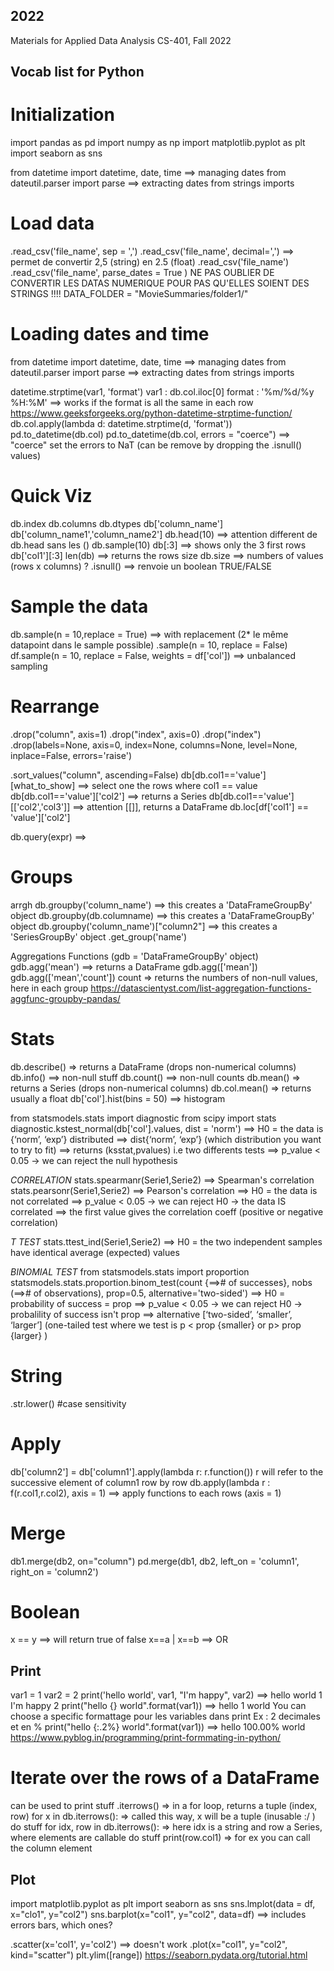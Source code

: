 ## 2022
Materials for Applied Data Analysis CS-401, Fall 2022


## Vocab list for Python

# Initialization
import pandas as pd
import numpy as np
import matplotlib.pyplot as plt
import seaborn as sns

from datetime import datetime, date, time       ==> managing dates
from dateutil.parser import parse               ==> extracting dates from strings imports

# Load data
.read_csv('file_name', sep = ',')
.read_csv('file_name', decimal=',')     ==> permet de convertir 2,5 (string) en 2.5 (float)
.read_csv('file_name')
.read_csv('file_name', parse_dates = True )
NE PAS OUBLIER DE CONVERTIR LES DATAS NUMERIQUE POUR PAS QU'ELLES SOIENT DES STRINGS !!!! 
DATA_FOLDER = "MovieSummaries/folder1/"

# Loading dates and time
from datetime import datetime, date, time       ==> managing dates
from dateutil.parser import parse               ==> extracting dates from strings imports

datetime.strptime(var1, 'format')
var1 : db.col.iloc[0]
format :    '%m/%d/%y %H:%M'                   ==> works if the format is all the same in each row
            https://www.geeksforgeeks.org/python-datetime-strptime-function/
db.col.apply(lambda d: datetime.strptime(d, 'format'))
pd.to_datetime(db.col) 
pd.to_datetime(db.col, errors = "coerce")      ==> "coerce" set the errors to NaT (can be remove by dropping the .isnull() values)

# Quick Viz
db.index
db.columns
db.dtypes
db['column_name']
db['column_name1','column_name2']
db.head(10)     ==> attention different de db.head sans les ()
db.sample(10)
db[:3]          ==> shows only the 3 first rows
db['col1'][:3]
len(db)         ==> returns the rows size
db.size         ==> numbers of values (rows x columns) ? 
.isnull()       ==> renvoie un boolean TRUE/FALSE

# Sample the data
db.sample(n = 10,replace = True)                        ==> with replacement (2* le même datapoint dans le sample possible)
.sample(n = 10, replace = False)
df.sample(n = 10, replace = False, weights = df['col']) ==> unbalanced sampling

# Rearrange
.drop("column", axis=1)
.drop("index", axis=0)
.drop("index")
.drop(labels=None, axis=0, index=None, columns=None, level=None, inplace=False, errors='raise')

.sort_values("column", ascending=False)
db[db.col1=='value'][what_to_show]          ==> select one the rows where col1 == value
db[db.col1=='value']['col2']                ==> returns a Series
db[db.col1=='value'][['col2','col3']]       ==> attention [[]], returns a DataFrame
db.loc[df['col1'] == 'value']['col2']

db.query(expr)                  ==> 

# Groups 
arrgh
db.groupby('column_name')               ==> this creates a 'DataFrameGroupBy' object
db.groupby(db.columname)                ==> this creates a 'DataFrameGroupBy' object
db.groupby('column_name')["column2"]    ==> this creates a 'SeriesGroupBy' object 
.get_group('name')

Aggregations Functions (gdb = 'DataFrameGroupBy' object)
gdb.agg('mean')                ==> returns a DataFrame 
gdb.agg(['mean']) 
gdb.agg(['mean','count']) 
count => returns the numbers of non-null values, here in each group
https://datascientyst.com/list-aggregation-functions-aggfunc-groupby-pandas/ 


# Stats
db.describe()       => returns a DataFrame (drops non-numerical columns)
db.info()           ==> non-null stuff
db.count()          ==> non-null counts
db.mean()           => returns a Series (drops non-numerical columns)
db.col.mean()       => returns usually a float
db['col'].hist(bins = 50)       ==> histogram

from statsmodels.stats import diagnostic
from scipy import stats
diagnostic.kstest_normal(db['col'].values, dist = 'norm')
        ==> H0 = the data is {‘norm’, ‘exp’} distributed
        ==> dist{‘norm’, ‘exp’} (which distribution you want to try to fit)
        ==> returns (ksstat,pvalues) i.e two differents tests
        ==> p_value < 0.05 -> we can reject the null hypothesis 

*CORRELATION*
stats.spearmanr(Serie1,Serie2)      ==> Spearman's correlation
stats.pearsonr(Serie1,Serie2)       ==> Pearson's correlation
        ==> H0 = the data is not correlated
        ==> p_value < 0.05 -> we can reject H0 -> the data IS correlated
        ==> the first value gives the correlation coeff (positive or negative correlation)

*T TEST*
stats.ttest_ind(Serie1,Serie2)
        ==> H0 = the two independent samples have identical average (expected) values

*BINOMIAL TEST*
from statsmodels.stats import proportion
statsmodels.stats.proportion.binom_test(count {==># of successes}, nobs (==># of observations), prop=0.5, alternative='two-sided')
        ==> H0 = probability of success = prop
        ==> p_value < 0.05 -> we can reject H0 -> probalility of success isn't prop
        ==> alternative [‘two-sided’, ‘smaller’, ‘larger’] (one-tailed test where we test is p < prop {smaller} or p> prop {larger} )

# String
.str.lower()    #case sensitivity

# Apply
db['column2'] = db['column1'].apply(lambda r: r.function()) 
r will refer to the successive element of column1 row by row 
db.apply(lambda r : f(r.col1,r.col2), axis = 1)     ==> apply functions to each rows (axis = 1)


# Merge
db1.merge(db2, on="column")
pd.merge(db1, db2, left_on = 'column1', right_on = 'column2')

# Boolean
x == y              ==> will return true of false
x==a | x==b         ==> OR

## Print
var1 = 1
var2 = 2
print('hello world', var1, "I'm happy", var2)       ==> hello world 1 I'm happy 2
print("hello {} world".format(var1))                ==> hello 1 world
You can choose a specific formattage pour les variables dans print
Ex : 2 decimales et en %
print("hello {:.2%} world".format(var1))            ==> hello 100.00% world
https://www.pyblog.in/programming/print-formmating-in-python/ 

# Iterate over the rows of a DataFrame
can be used to print stuff
.iterrows()                     => in a for loop, returns a tuple (index, row)
for x in db.iterrows():         => called this way, x will be a tuple (inusable :/ )
    do stuff
for idx, row in db.iterrows():  => here idx is a string and row a Series, where elements are callable
    do stuff
    print(row.col1)             => for ex you can call the column element 


## Plot
import matplotlib.pyplot as plt
import seaborn as sns
sns.lmplot(data = df, x="clo1", y="col2")
sns.barplot(x="col1", y="col2", data=df)               ==> includes errors bars, which ones? 

.scatter(x='col1', y='col2')    ==> doesn't work
.plot(x="col1", y="col2", kind="scatter")
plt.ylim([range])
https://seaborn.pydata.org/tutorial.html 